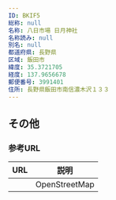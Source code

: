 ```yaml
---
ID: BKIF5
総称: null
名称: 八日市場 日月神社
名称読み: null
別名: null
都道府県: 長野県
区域: 飯田市
緯度: 35.3721705
経度: 137.9656678
郵便番号: 3991401
住所: 長野県飯田市南信濃木沢１３３
---
```


## その他

### 参考URL

| URL | 説明          |
| --- | ------------- |
|     | OpenStreetMap |
